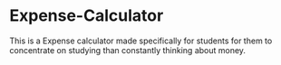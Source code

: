 # Expense-Calculator
This is a Expense calculator made specifically for students for them to concentrate on studying than constantly thinking about money.
